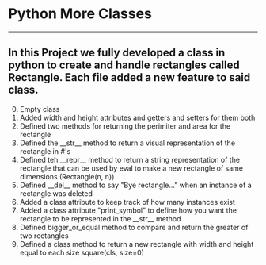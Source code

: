 # Python More Classes
---
In this Project we fully developed a class in python to create and handle rectangles called Rectangle.
Each file added a new feature to said class.
---
0. Empty class
1. Added width and height attributes and getters and setters for them both
2. Defined two methods for returning the perimiter and area for the rectangle
3. Defined the \_\_str__ method to return a visual representation of the rectangle in #'s
4. Defined teh \_\_repr__ method to return a string representation of the rectangle that can be used by eval to make a new rectangle of same dimensions (Rectangle(n, n))
5. Defined \_\_del__ method to say "Bye rectangle..." when an instance of a rectangle was deleted
6. Added a class attribute to keep track of how many instances exist
7. Added a class attribute "print\_symbol" to define how you want the rectangle to be represented in the \_\_str__ method
8. Defined bigger\_or\_equal method to compare and return the greater of two rectangles
9. Defined a class method to return a new rectangle with width and height equal to each size  square(cls, size=0)
